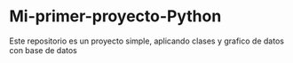 # Mi-primer-proyecto-Python
Este repositorio es un proyecto simple, aplicando clases y grafico de datos con base de datos

